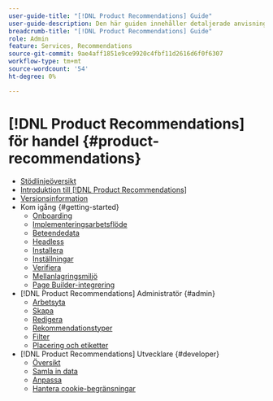 ```yaml
---
user-guide-title: "[!DNL Product Recommendations] Guide"
user-guide-description: Den här guiden innehåller detaljerade anvisningar om hur du använder [!DNL Product Recommendations] från Adobe Commerce.
breadcrumb-title: "[!DNL Product Recommendations] Guide"
role: Admin
feature: Services, Recommendations
source-git-commit: 9ae4aff1851e9ce9920c4fbf11d2616d6f0f6307
workflow-type: tm+mt
source-wordcount: '54'
ht-degree: 0%

---
```


# [!DNL Product Recommendations] för handel {#product-recommendations}

- [Stödlinjeöversikt](guide-overview.md)
- [Introduktion till [!DNL Product Recommendations]](overview.md)
- [Versionsinformation](release-notes.md)
- Kom igång {#getting-started}
   - [Onboarding](onboarding.md)
   - [Implementeringsarbetsflöde](implementation-workflow.md)
   - [Beteendedata](behavioral-data.md)
   - [Headless](headless.md)
   - [Installera](install-configure.md)
   - [Inställningar](settings.md)
   - [Verifiera](verify.md)
   - [Mellanlagringsmiljö](staging-environment.md)
   - [Page Builder-integrering](page-builder.md)
- [!DNL Product Recommendations] Administratör {#admin}
   - [Arbetsyta](workspace.md)
   - [Skapa](create.md)
   - [Redigera](edit.md)
   - [Rekommendationstyper](type.md)
   - [Filter](filters.md)
   - [Placering och etiketter](placement.md)
- [!DNL Product Recommendations] Utvecklare {#developer}
   - [Översikt](development-overview.md)
   - [Samla in data](events.md)
   - [Anpassa](customize.md)
   - [Hantera cookie-begränsningar](setting-cookie.md)
